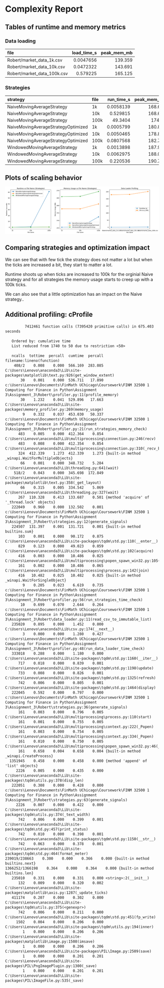 # Complexity Report

## Tables of runtime and memory metrics

### Data loading

| file                        |   load_time_s |   peak_mem_mb |
|:----------------------------|--------------:|--------------:|
| Robert/market_data_1k.csv   |     0.0047656 |       139.359 |
| Robert/market_data_10k.csv  |     0.0472322 |       143.691 |
| Robert/market_data_100k.csv |     0.579225  |       165.125 |

### Strategies

| strategy                            | file   |   run_time_s |   peak_mem_mb |   signals_count |
|:------------------------------------|:-------|-------------:|--------------:|----------------:|
| NaiveMovingAverageStrategy          | 1k     |    0.0058139 |       168.699 |            1001 |
| NaiveMovingAverageStrategy          | 10k    |    0.529815  |       168.641 |           10001 |
| NaiveMovingAverageStrategy          | 100k   |   49.3404    |       174.34  |          100001 |
| NaiveMovingAverageStrategyOptimized | 1k     |    0.0005799 |       180.891 |            1001 |
| NaiveMovingAverageStrategyOptimized | 10k    |    0.0050465 |       178.867 |           10001 |
| NaiveMovingAverageStrategyOptimized | 100k   |    0.0807568 |       182.777 |          100001 |
| WindowedMovingAverageStrategy       | 1k     |    0.0013898 |       187.906 |            1001 |
| WindowedMovingAverageStrategy       | 10k    |    0.0062975 |       188.082 |           10001 |
| WindowedMovingAverageStrategy       | 100k   |    0.220536  |       190.789 |          100001 |

## Plots of scaling behavior

![Time and memory profile](profiling_results.png)

## Comparing strategies and optimization impact

We can see that with few tick the strategy does not matter a lot but when the ticks are increased a bit, they start to matter a lot. 

Runtime shoots up when ticks are increased to 100k for the orginial Naive strategy and for all strategies the memory usage starts to creep up with a 100k ticks. 

We can also see that a little optimization has an impact on the Naive strategy.. 


## Additional profiling: cProfile

```
         7412461 function calls (7395420 primitive calls) in 675.403 seconds

   Ordered by: cumulative time
   List reduced from 1740 to 50 due to restriction <50>

   ncalls  tottime  percall  cumtime  percall filename:lineno(function)
    408/2    0.008    0.000  566.169  283.085 C:\Users\Lenovo\anaconda3\Lib\site-packages\matplotlib\text.py:926(get_window_extent)
       30    0.001    0.000  536.711   17.890 c:\Users\Lenovo\Documents\FinMath UChicago\Coursework\FINM 32500 1 Computing for Finance in Python\Assignment 3\Assignment_3\Robert\profiler.py:11(profile_memory)
       30    1.232    0.041  529.896   17.663 C:\Users\Lenovo\anaconda3\Lib\site-packages\memory_profiler.py:269(memory_usage)
        9    0.332    0.037  453.030   50.337 c:\Users\Lenovo\Documents\FinMath UChicago\Coursework\FINM 32500 1 Computing for Finance in Python\Assignment 3\Assignment_3\Robert\profiler.py:21(run_strategies_memory_check)
      483    0.005    0.000  412.364    0.854 C:\Users\Lenovo\anaconda3\Lib\multiprocessing\connection.py:246(recv)
      483    0.008    0.000  412.354    0.854 C:\Users\Lenovo\anaconda3\Lib\multiprocessing\connection.py:310(_recv_bytes)
      324  412.339    1.273  412.339    1.273 {built-in method _winapi.WaitForMultipleObjects}
       66    0.001    0.000  348.732    5.284 C:\Users\Lenovo\anaconda3\Lib\threading.py:641(wait)
    518/2    0.043    0.000  345.698  172.849 C:\Users\Lenovo\anaconda3\Lib\site-packages\matplotlib\text.py:358(_get_layout)
       66    0.315    0.005  334.542    5.069 C:\Users\Lenovo\anaconda3\Lib\threading.py:327(wait)
      267  110.328    0.413  133.687    0.501 {method 'acquire' of '_thread.lock' objects}
   222049    0.960    0.000  132.502    0.001 c:\Users\Lenovo\Documents\FinMath UChicago\Coursework\FINM 32500 1 Computing for Finance in Python\Assignment 3\Assignment_3\Robert\strategies.py:12(generate_signals)
   224507  131.397    0.001  131.721    0.001 {built-in method builtins.sum}
      103    0.001    0.000   90.172    0.875 C:\Users\Lenovo\anaconda3\Lib\site-packages\tqdm\std.py:110(__enter__)
      829    0.123    0.000   49.023    0.059 C:\Users\Lenovo\anaconda3\Lib\site-packages\tqdm\std.py:102(acquire)
      416    0.003    0.000   10.486    0.025 C:\Users\Lenovo\anaconda3\Lib\multiprocessing\popen_spawn_win32.py:105(wait)
      161    0.002    0.000   10.486    0.065 C:\Users\Lenovo\anaconda3\Lib\multiprocessing\process.py:142(join)
      416   10.482    0.025   10.482    0.025 {built-in method _winapi.WaitForSingleObject}
        9    0.205    0.023    6.619    0.735 c:\Users\Lenovo\Documents\FinMath UChicago\Coursework\FINM 32500 1 Computing for Finance in Python\Assignment 3\Assignment_3\Robert\profiler.py:56(run_strategies_time_check)
       10    0.699    0.070    2.644    0.264 c:\Users\Lenovo\Documents\FinMath UChicago\Coursework\FINM 32500 1 Computing for Finance in Python\Assignment 3\Assignment_3\Robert\data_loader.py:11(read_csv_to_immutable_list)
   235020    0.895    0.000    1.452    0.000 C:\Users\Lenovo\anaconda3\Lib\csv.py:174(__next__)
        3    0.000    0.000    1.280    0.427 c:\Users\Lenovo\Documents\FinMath UChicago\Coursework\FINM 32500 1 Computing for Finance in Python\Assignment 3\Assignment_3\Robert\profiler.py:48(run_data_loader_time_check)
   333018    0.288    0.000    1.180    0.000 C:\Users\Lenovo\anaconda3\Lib\site-packages\tqdm\std.py:1160(__iter__)
      717    0.018    0.000    0.839    0.001 C:\Users\Lenovo\anaconda3\Lib\site-packages\tqdm\std.py:1198(update)
      733    0.008    0.000    0.826    0.001 C:\Users\Lenovo\anaconda3\Lib\site-packages\tqdm\std.py:1325(refresh)
      742    0.006    0.000    0.805    0.001 C:\Users\Lenovo\anaconda3\Lib\site-packages\tqdm\std.py:1464(display)
   222045    0.592    0.000    0.797    0.000 c:\Users\Lenovo\Documents\FinMath UChicago\Coursework\FINM 32500 1 Computing for Finance in Python\Assignment 3\Assignment_3\Robert\strategies.py:36(generate_signals)
      161    0.003    0.000    0.796    0.005 C:\Users\Lenovo\anaconda3\Lib\multiprocessing\process.py:110(start)
      161    0.001    0.000    0.755    0.005 C:\Users\Lenovo\anaconda3\Lib\multiprocessing\context.py:222(_Popen)
      161    0.003    0.000    0.754    0.005 C:\Users\Lenovo\anaconda3\Lib\multiprocessing\context.py:334(_Popen)
      161    0.010    0.000    0.750    0.005 C:\Users\Lenovo\anaconda3\Lib\multiprocessing\popen_spawn_win32.py:46(__init__)
      161    0.658    0.004    0.658    0.004 {built-in method _winapi.CreateProcess}
  1351945    0.458    0.000    0.458    0.000 {method 'append' of 'list' objects}
     2226    0.005    0.000    0.435    0.000 C:\Users\Lenovo\anaconda3\Lib\site-packages\tqdm\utils.py:378(disp_len)
   222051    0.308    0.000    0.428    0.000 c:\Users\Lenovo\Documents\FinMath UChicago\Coursework\FINM 32500 1 Computing for Finance in Python\Assignment 3\Assignment_3\Robert\strategies.py:63(generate_signals)
     2226    0.007    0.000    0.422    0.000 C:\Users\Lenovo\anaconda3\Lib\site-packages\tqdm\utils.py:374(_text_width)
      742    0.006    0.000    0.399    0.001 C:\Users\Lenovo\anaconda3\Lib\site-packages\tqdm\std.py:457(print_status)
      742    0.010    0.000    0.398    0.001 C:\Users\Lenovo\anaconda3\Lib\site-packages\tqdm\std.py:1150(__str__)
      742    0.063    0.000    0.378    0.001 C:\Users\Lenovo\anaconda3\Lib\site-packages\tqdm\std.py:464(format_meter)
239019/238663    0.300    0.000    0.366    0.000 {built-in method builtins.next}
1366252/1366198    0.364    0.000    0.364    0.000 {built-in method builtins.len}
   235010    0.331    0.000    0.331    0.000 <string>:2(__init__)
      132    0.009    0.000    0.320    0.002 C:\Users\Lenovo\anaconda3\Lib\site-packages\matplotlib\axis.py:1287(_update_ticks)
   411174    0.207    0.000    0.302    0.000 C:\Users\Lenovo\anaconda3\Lib\site-packages\tqdm\utils.py:375(<genexpr>)
      742    0.006    0.000    0.211    0.000 C:\Users\Lenovo\anaconda3\Lib\site-packages\tqdm\std.py:451(fp_write)
     1502    0.004    0.000    0.206    0.000 C:\Users\Lenovo\anaconda3\Lib\site-packages\tqdm\utils.py:194(inner)
        1    0.000    0.000    0.206    0.206 C:\Users\Lenovo\anaconda3\Lib\site-packages\matplotlib\image.py:1508(imsave)
        1    0.000    0.000    0.206    0.206 C:\Users\Lenovo\anaconda3\Lib\site-packages\PIL\Image.py:2509(save)
        1    0.000    0.000    0.201    0.201 C:\Users\Lenovo\anaconda3\Lib\site-packages\PIL\PngImagePlugin.py:1300(_save)
        1    0.000    0.000    0.201    0.201 C:\Users\Lenovo\anaconda3\Lib\site-packages\PIL\ImageFile.py:535(_save)



```
